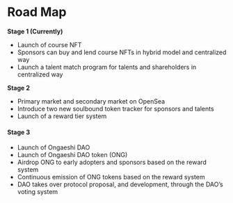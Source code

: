 # Road Map

**Stage 1 (Currently)**

* Launch of course NFT
* Sponsors can buy and lend course NFTs in hybrid model and centralized way
* Launch a talent match program for talents and shareholders in centralized way

**Stage 2**

* Primary market and secondary market on OpenSea
* Introduce two new soulbound token tracker for sponsors and talents
* Launch of a reward tier system

#### Stage 3

* Launch of Ongaeshi DAO
* Launch of Ongaeshi DAO token (ONG)
* Airdrop ONG to early adopters and sponsors based on the reward system
* Continuous emission of ONG tokens based on the reward system
* DAO takes over protocol proposal, and development, through the DAO’s voting system

